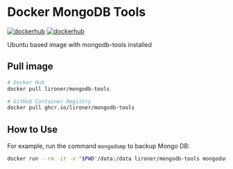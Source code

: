 # Docker MongoDB Tools

[![dockerhub](https://img.shields.io/docker/v/lironer/mongodb-tools)](https://hub.docker.com/r/lironer/mongodb-tools)
[![dockerhub](https://img.shields.io/docker/pulls/lironer/mongodb-tools)](https://hub.docker.com/r/lironer/mongodb-tools)

Ubuntu based image with mongodb-tools installed

## Pull image

```sh
# Docker Hub
docker pull lironer/mongodb-tools

# GitHub Container Registry
docker pull ghcr.io/lironer/mongodb-tools
```

## How to Use

For example, run the command `mongodump` to backup Mongo DB:

```sh
docker run --rm -it -v "$PWD"/data:/data lironer/mongodb-tools mongodump --host localhost --port 27017 --db test --gzip --archive="/data/backup.gz"
```
